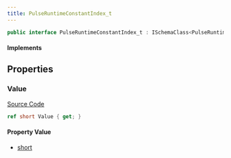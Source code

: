 ```yaml
---
title: PulseRuntimeConstantIndex_t
---
```


```csharp
public interface PulseRuntimeConstantIndex_t : ISchemaClass<PulseRuntimeConstantIndex_t>, ISchemaField, ISchemaClass, INativeHandle
```

#### Implements

## Properties

### Value

[Source Code](https://github.com/swiftly-solution/swiftlys2/blob/main/managed/src/SwiftlyS2.Generated/Schemas/Interfaces/PulseRuntimeConstantIndex_t.cs#L17)

```csharp
ref short Value { get; }
```

#### Property Value

- [short](https://learn.microsoft.com/dotnet/api/system.int16)

